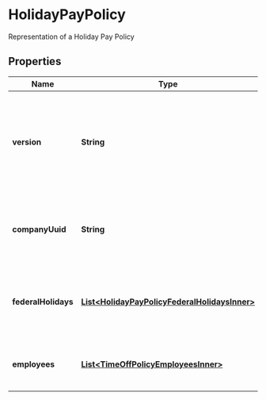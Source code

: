 

# HolidayPayPolicy

Representation of a Holiday Pay Policy

## Properties

| Name | Type | Description | Notes |
|------------ | ------------- | ------------- | -------------|
|**version** | **String** | The current version of the object. See the [versioning guide](https://docs.gusto.com/embedded-payroll/docs/versioning#object-layer) for information on how to use this field. |  |
|**companyUuid** | **String** | A unique identifier for the company owning the holiday pay policy |  |
|**federalHolidays** | [**List&lt;HolidayPayPolicyFederalHolidaysInner&gt;**](HolidayPayPolicyFederalHolidaysInner.md) | List of the eleven supported federal holidays and their details |  |
|**employees** | [**List&lt;TimeOffPolicyEmployeesInner&gt;**](TimeOffPolicyEmployeesInner.md) | List of employee uuids under a time off policy |  |




